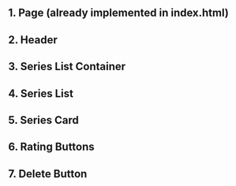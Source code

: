 ## 1. Page (already implemented in index.html)

## 2. Header

## 3. Series List Container

## 4. Series List

## 5. Series Card

## 6. Rating Buttons

## 7. Delete Button
